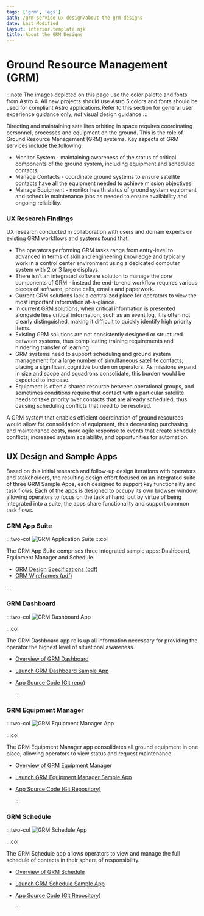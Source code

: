 ```yaml
---
tags: ['grm', 'egs']
path: /grm-service-ux-design/about-the-grm-designs
date: Last Modified
layout: interior.template.njk
title: About the GRM Designs
---
```


# Ground Resource Management (GRM)
:::note
The images depicted on this page use the color palette and fonts from Astro 4. All new projects should use Astro 5 colors and fonts should be used for compliant Astro applications.Refer to this section for general user experience guidance only, *not* visual design guidance
:::

Directing and maintaining satellites orbiting in space requires coordinating personnel, processes and equipment on the ground. This is the role of Ground Resource Management (GRM) systems. Key aspects of GRM services include the following:

- Monitor System - maintaining awareness of the status of critical components of the ground system, including equipment and scheduled contacts.
- Manage Contacts - coordinate ground systems to ensure satellite contacts have all the equipment needed to achieve mission objectives.
- Manage Equipment - monitor health status of ground system equipment and schedule maintenance jobs as needed to ensure availability and ongoing reliability.

### UX Research Findings

UX research conducted in collaboration with users and domain experts on existing GRM workflows and systems found that:

- The operators performing GRM tasks range from entry-level to advanced in terms of skill and engineering knowledge and typically work in a control center environment using a dedicated computer system with 2 or 3 large displays.
- There isn’t an integrated software solution to manage the core components of GRM - instead the end-to-end workflow requires various pieces of software, phone calls, emails and paperwork.
- Current GRM solutions lack a centralized place for operators to view the most important information at-a-glance.
- In current GRM solutions, when critical information is presented alongside less critical information, such as an event log, it is often not clearly distinguished, making it difficult to quickly identify high priority items.
- Existing GRM solutions are not consistently designed or structured between systems, thus complicating training requirements and hindering transfer of learning.
- GRM systems need to support scheduling and ground system management for a large number of simultaneous satellite contacts, placing a significant cognitive burden on operators. As missions expand in size and scope and squadrons consolidate, this burden would be expected to increase.
- Equipment is often a shared resource between operational groups, and sometimes conditions require that contact with a particular satellite needs to take priority over contacts that are already scheduled, thus causing scheduling conflicts that need to be resolved.

A GRM system that enables efficient coordination of ground resources would allow for consolidation of equipment, thus decreasing purchasing and maintenance costs, more agile response to events that create schedule conflicts, increased system scalability, and opportunities for automation.

## UX Design and Sample Apps

Based on this initial research and follow-up design iterations with operators and stakeholders, the resulting design effort focused on an integrated suite of three GRM Sample Apps, each designed to support key functionality and task flows. Each of the apps is designed to occupy its own browser window, allowing operators to focus on the task at hand, but by virtue of being integrated into a suite, the apps share functionality and support common task flows.

### GRM App Suite

:::two-col
![GRM Application Suite](/img/service-specific-ux-design/grm-suite-apps.png)
:::col

The GRM App Suite comprises three integrated sample apps: Dashboard, Equipment Manager and Schedule.

- [GRM Design Specifications (pdf)](http://com.rocketcom.astrouxds.s3.amazonaws.com/attachments/cjx3r384i2gbihmqnxcwrq25d-grm-specifications.pdf)
- [GRM Wireframes (pdf)](http://com.rocketcom.astrouxds.s3.amazonaws.com/attachments/cjtsx349t073s4iqnxbejjwg6-grm-wireframes.pdf)

:::

### GRM Dashboard

:::two-col
![GRM Dashboard App](/img/service-specific-ux-design/grm-dashboard-app.png)

:::col

The GRM Dashboard app rolls up all information necessary for providing the operator the highest level of situational awareness.

- [Overview of GRM Dashboard](/grm-service-ux-design/grm-dashboard)
- [Launch GRM Dashboard Sample App](https://grm-dashboard.astrouxds.com/)
- [App Source Code (Git repo)](https://bitbucket.org/rocketcom/grm-sample-apps-dashboard/src/master/)

  :::

### GRM Equipment Manager

:::two-col
![GRM Equipment Manager App](/img/service-specific-ux-design/grm-equipment-manager-app.png)

:::col

The GRM Equipment Manager app consolidates all ground equipment in one place, allowing operators to view status and request maintenance.

- [Overview of GRM Equipment Manager](/grm-service-ux-design/grm-equipment-manager)
- [Launch GRM Equipment Manager Sample App](https://grm-equipment.astrouxds.com/)
- [App Source Code (Git Repository)](https://bitbucket.org/rocketcom/grm-sample-apps-equipment/src/master/)

  :::

### GRM Schedule

:::two-col
![GRM Schedule App](/img/service-specific-ux-design/grm-schedule-app.png)

:::col

The GRM Schedule app allows operators to view and manage the full schedule of contacts in their sphere of responsibility.

- [Overview of GRM Schedule](/grm-service-ux-design/grm-schedule)
- [Launch GRM Schedule Sample App](https://grm-schedule.astrouxds.com/)
- [App Source Code (Git Repository)](https://bitbucket.org/rocketcom/grm-sample-apps-schedule/src/master/)

  :::
